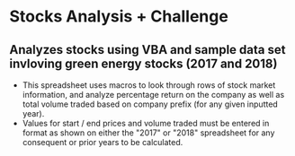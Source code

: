 # Stocks Analysis + Challenge
Analyzes stocks using VBA and sample data set invloving green energy stocks (2017 and 2018)
---
- This spreadsheet uses macros to look through rows of stock market information, and analyze percentage return on the company as well as total volume traded based on company prefix (for any given inputted year). 
- Values for start / end prices and volume traded must be entered in format as shown on either the "2017" or "2018" spreadsheet for any consequent or prior years to be calculated.
